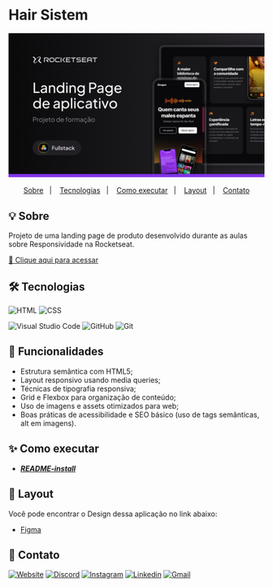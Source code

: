 # **Hair Sistem**

<!-- ![logo-rocketseat](/.github/logo-rocketseat.png) -->

![preview](/.github/preview.png)

<p align="center">
  <a href="#sobre">Sobre</a>&nbsp;&nbsp;&nbsp;|&nbsp;&nbsp;&nbsp;
  <a href="#tecnologias">Tecnologias</a>&nbsp;&nbsp;&nbsp;|&nbsp;&nbsp;&nbsp;
  <a href="#como-executar">Como executar</a>&nbsp;&nbsp;&nbsp;|&nbsp;&nbsp;&nbsp;
  <a href="#layout">Layout</a>&nbsp;&nbsp;&nbsp;|&nbsp;&nbsp;&nbsp;
  <a href="#contato">Contato</a>
</p>


## **💡 Sobre**
Projeto de uma landing page de produto desenvolvido durante as aulas sobre Responsividade na Rocketseat.

[🔗 Clique aqui para acessar](https://bamarcheti.github.io/zingen/)

<!-- 
Nesse projeto você vai desenvolver a **Landing Page** de marketing completa e responsiva de um aplicativo de karaokê chamado **Zingen**.

O objetivo é aprender e praticar técnicas de CSS e responsividade para construir um layout moderno que funcione bem em diferentes tamanhos de tela (mobile, tablet e desktop). Durante o desenvolvimento, você poderá exercitar: -->


## **🛠 Tecnologias**

![HTML](https://img.shields.io/badge/HTML5-E34F26?style=for-the-badge&logo=html5&logoColor=white)
![CSS](https://img.shields.io/badge/CSS3-1572B6?style=for-the-badge&logo=css3&logoColor=white)


![Visual Studio Code](https://img.shields.io/badge/VSCode-0078D4?style=for-the-badge&logo=visual%20studio%20code&logoColor=white)
![GitHub](https://img.shields.io/badge/GitHub-100000?style=for-the-badge&logo=github&logoColor=white)
![Git](https://img.shields.io/badge/GIT-E44C30?style=for-the-badge&logo=git&logoColor=white)

## **🚀 Funcionalidades**

- Estrutura semântica com HTML5;
- Layout responsivo usando media queries;
- Técnicas de tipografia responsiva;
- Grid e Flexbox para organização de conteúdo;
- Uso de imagens e assets otimizados para web;
- Boas práticas de acessibilidade e SEO básico (uso de tags semânticas, alt em imagens).

## **✨ Como executar**

- **_[README-install](./README-install.md)_**

## **💄 Layout**

Você pode encontrar o Design dessa aplicação no link abaixo:

- [Figma](https://www.figma.com/proto/sveTo8hP6Bgdxi8uttqMr4/LP-de-produto--Community-?node-id=3-811&p=f&t=2GeqJ7OO6rIqCYE0-1&scaling=min-zoom&content-scaling=fixed&page-id=3%3A376&starting-point-node-id=3%3A811)

## **💛 Contato**

[<img src='https://img.shields.io/badge/website-000000?style=for-the-badge&logo=About&logoColor=white' alt='Website' height='30'>](https://my-resume-bamarcheti.vercel.app/)
[<img src='https://img.shields.io/badge/Discord-5865F2?style=for-the-badge&logo=discord&logoColor=white' alt='Discord' height='30'>](https://discord.com/channels/@ba_marcheti#3824)
[<img src='https://img.shields.io/badge/Instagram-E4405F?style=for-the-badge&logo=instagram&logoColor=white' alt='Instagram' height='30'>](https://www.instagram.com/ba_marcheti)
[<img src='https://img.shields.io/badge/LinkedIn-0077B5?style=for-the-badge&logo=linkedin&logoColor=white' alt='Linkedin' height='30'>](https://www.linkedin.com/in/barbara-marcheti-fiorin/)
[<img src='https://img.shields.io/badge/Gmail-D14836?style=for-the-badge&logo=gmail&logoColor=white' alt='Gmail' height='30'>](bmarchetifiorin@gmail.com)
